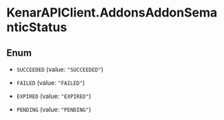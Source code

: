 # KenarAPIClient.AddonsAddonSemanticStatus

## Enum


* `SUCCEEDED` (value: `"SUCCEEDED"`)

* `FAILED` (value: `"FAILED"`)

* `EXPIRED` (value: `"EXPIRED"`)

* `PENDING` (value: `"PENDING"`)


